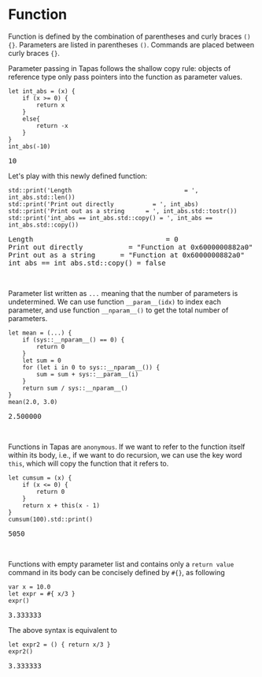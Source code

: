 # Function

Function is defined by the combination of parentheses and curly braces ``() {}``. Parameters are listed in
parentheses ``()``. Commands are placed between curly braces ``{}``.

Parameter passing in Tapas follows the shallow copy rule: objects of reference type only pass pointers into the function as parameter values.

```tapas
let int_abs = (x) {
	if (x >= 0) {
		return x
	}
	else{
		return -x
	}
}
int_abs(-10)
```
<pre class='Tapas-Return'>
10
</pre>
Let's play with this newly defined function:

```tapas
std::print('Length                                = ', int_abs.std::len())
std::print('Print out directly           = ', int_abs)
std::print('Print out as a string      = ', int_abs.std::tostr())
std::print('int_abs == int_abs.std::copy() = ', int_abs == int_abs.std::copy())
```
<pre class='Tapas-Return'>
Length                                = 0
Print out directly           = "Function at 0x6000000882a0"
Print out as a string      = "Function at 0x6000000882a0"
int_abs == int_abs.std::copy() = false
</pre>
<br>

Parameter list written as `...` meaning that the number of parameters is undetermined. We can use function ``__param__(idx)`` to index each parameter, and use function ``__nparam__()`` to get the total number of parameters.

```tapas
let mean = (...) {
	if (sys::__nparam__() == 0) {
		return 0
	}
	let sum = 0
	for (let i in 0 to sys::__nparam__()) {
		sum = sum + sys::__param__(i)
	}
	return sum / sys::__nparam__()
}
mean(2.0, 3.0)
```
<pre class='Tapas-Return'>
2.500000
</pre>
<br>

Functions in Tapas are ``anonymous``. If we want to refer to the function itself within its body, i.e., if we want to do recursion, we can use the key word ``this``, which will copy the function that it refers to.

```tapas
let cumsum = (x) {
	if (x <= 0) {
		return 0
	}
	return x + this(x - 1)
}
cumsum(100).std::print()
```
<pre class='Tapas-Return'>
5050
</pre>
<br>

Functions with empty parameter list and contains only a ``return value`` command in its body can be concisely defined by  ``#{}``, as following

```tapas
var x = 10.0
let expr = #{ x/3 }
expr()
```
<pre class='Tapas-Return'>
3.333333
</pre>

The above syntax is equivalent to

```tapas
let expr2 = () { return x/3 }
expr2()
```
<pre class='Tapas-Return'>
3.333333
</pre>
<br>
